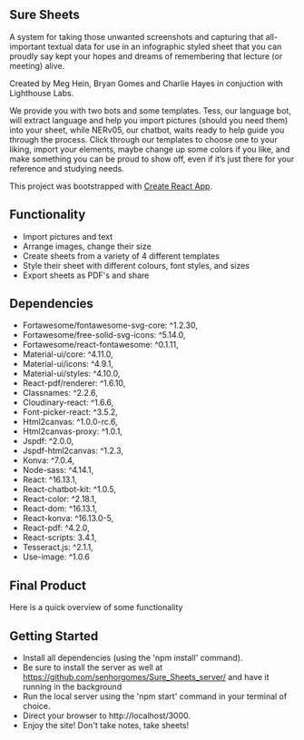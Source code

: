 ## Sure Sheets

A system for taking those unwanted screenshots and capturing that all-important textual data for use in an infographic styled sheet that you can proudly say kept your hopes and dreams of remembering that lecture (or meeting) alive.

Created by Meg Hein, Bryan Gomes and Charlie Hayes in conjuction with Lighthouse Labs.

We provide you with two bots and some templates. Tess, our language bot, will extract language and help you import pictures (should you need them) into your sheet, while NERv05, our chatbot, waits ready to help guide you through the process. Click through our templates to choose one to your liking, import your elements, maybe change up some colors if you like, and make something you can be proud to show off, even if it’s just there for your reference and studying needs.

This project was bootstrapped with [Create React App](https://github.com/facebook/create-react-app).

## Functionality
- Import pictures and text
- Arrange images, change their size
- Create sheets from a variety of 4 different templates
- Style their sheet with different colours, font styles, and sizes
- Export sheets as PDF's and share

## Dependencies
- Fortawesome/fontawesome-svg-core: ^1.2.30,
- Fortawesome/free-solid-svg-icons: ^5.14.0,
- Fortawesome/react-fontawesome: ^0.1.11,
- Material-ui/core: ^4.11.0,
- Material-ui/icons: ^4.9.1,
- Material-ui/styles: ^4.10.0,
- React-pdf/renderer: ^1.6.10,
- Classnames: ^2.2.6,
- Cloudinary-react: ^1.6.6,
- Font-picker-react: ^3.5.2,
- Html2canvas: ^1.0.0-rc.6,
- Html2canvas-proxy: ^1.0.1,
- Jspdf: ^2.0.0,
- Jspdf-html2canvas: ^1.2.3,
- Konva: ^7.0.4,
- Node-sass: ^4.14.1,
- React: ^16.13.1,
- React-chatbot-kit: ^1.0.5,
- React-color: ^2.18.1,
- React-dom: ^16.13.1,
- React-konva: ^16.13.0-5,
- React-pdf: ^4.2.0,
- React-scripts: 3.4.1,
- Tesseract.js: ^2.1.1,
- Use-image: ^1.0.6

## Final Product
Here is a quick overview of some functionality

## Getting Started

- Install all dependencies (using the 'npm install' command).
- Be sure to install the server as well at https://github.com/senhorgomes/Sure_Sheets_server/ and have it running in the background
- Run the local server using the 'npm start' command in your terminal of choice.
- Direct your browser to http://localhost/3000.
- Enjoy the site! Don't take notes, take sheets!